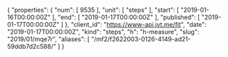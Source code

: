 {
  "properties": {
    "num": [
      9535
    ],
    "unit": [
      "steps"
    ],
    "start": [
      "2019-01-16T00:00:00Z"
    ],
    "end": [
      "2019-01-17T00:00:00Z"
    ],
    "published": [
      "2019-01-17T00:00:00Z"
    ]
  },
  "client_id": "https://www-api.jvt.me/fit",
  "date": "2019-01-17T00:00:00Z",
  "kind": "steps",
  "h": "h-measure",
  "slug": "2019/01/mqe7r",
  "aliases": [
    "/mf2/f2622003-0126-4149-ad21-59ddb7d2c588/"
  ]
}
